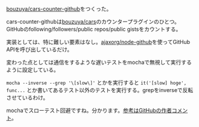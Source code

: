 [bouzuya/cars-counter-github][]をつくった。

cars-counter-githubは[bouzuya/cars][]のカウンタープラグインのひとつ。GitHubのfollowing/followers/public repos/public gistsをカウントする。

実装としては、特に難しい要素はなし。[ajaxorg/node-github][]を使ってGitHub APIを呼び出しているだけ。

変わった点としては通信をするような遅いテストをmochaで無視して実行するように設定している。

`mocha --inverse --grep '\[slow\]'` とかを実行すると `it('[slow] hoge', func...` とか書いてあるテスト以外のテストを実行する。grepをinverseで反転させているわけ。

mochaでスローテスト回避ですね。分かります。[参考はGitHubの作者コメント](https://github.com/visionmedia/mocha/issues/402#issuecomment-5637576)。

[bouzuya/cars-counter-github]: https://github.com/bouzuya/cars-counter-github
[bouzuya/cars]: https://github.com/bouzuya/cars
[ajaxorg/node-github]: https://github.com/ajaxorg/node-github

